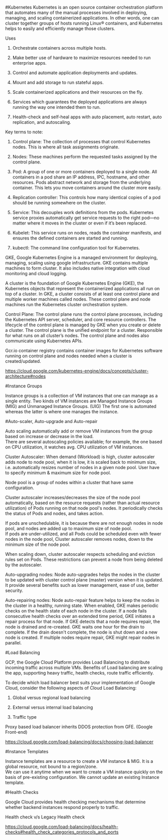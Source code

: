 #Kubernetes
Kubernetes is an open source container orchestration platform that automates many of the manual processes involved in deploying, 
managing, and scaling containerized applications. 
In other words, one can cluster together groups of hosts running Linux® containers, and Kubernetes helps to easily and efficiently manage those clusters. 


Uses 

1) Orchestrate containers across multiple hosts. 

2) Make better use of hardware to maximize resources needed to run enterprise apps. 

3) Control and automate application deployments and updates. 

4) Mount and add storage to run stateful apps. 

5) Scale containerized applications and their resources on the fly. 

6) Services which guarantees the deployed applications are always running the way one intended them to run. 

7) Health-check and self-heal apps with auto placement, auto restart, auto replication, and autoscaling. 

 
Key terms to note: 

1. Control plane: The collection of processes that control Kubernetes nodes. This is where all task assignments originate. 

2. Nodes: These machines perform the requested tasks assigned by the control plane. 

3. Pod: A group of one or more containers deployed to a single node. All containers in a pod share an IP address, IPC, hostname, and other resources. 
   Pods abstract network and storage from the underlying container. This lets you move containers around the cluster more easily. 

4. Replication controller:  This controls how many identical copies of a pod should be running somewhere on the cluster. 

5. Service: This decouples work definitions from the pods. Kubernetes service proxies automatically get service requests to the right pod—no matter where it moves in the cluster    or even if it’s been replaced. 

6. Kubelet: This service runs on nodes, reads the container manifests, and ensures the defined containers are started and running. 

7. kubectl: The command line configuration tool for Kubernetes. 

GKE, Google Kubernetes Engine is a managed environment for deploying, managing, scaling using google infrastructure. 
GKE contains multiple machines to form cluster. It also includes native integration with cloud monitoring and cloud logging. 


A cluster is the foundation of Google Kubernetes Engine (GKE), the Kubernetes objects that represent the containerized applications all run on top of a cluster. 
In GKE, a cluster consists of at least one control plane and multiple worker machines called nodes. 
These control plane and node machines run the Kubernetes cluster orchestration system. 

Control Plane: The control plane runs the control plane processes, including the Kubernetes API server, scheduler, and core resource controllers. 
The lifecycle of the control plane is managed by GKE when you create or delete a cluster. The control plane is the unified endpoint for a cluster. 
Responsible for what runs on all cluster’s nodes. 
The control plane and nodes also communicate using Kubernetes APIs. 

Gcr.io container registry contains container images for Kubernetes software running on control plane and nodes needed when a cluster is created/updated. 

https://cloud.google.com/kubernetes-engine/docs/concepts/cluster-architecture#nodes 


#Instance Groups

Instance groups is a collection of VM instances that one can manage as a single entity. 
Two kinds of VM instances are Managed Instance Groups (MIG) and Unmanaged Instance Groups. (UIG)
The first one is automated whereas the latter is where one manages the instance. 

#Auto-scaler, Auto-upgrade and Auto-repair

Auto scaling automatically add or remove VM instances from the group based on increase or decrease in the load.  
There are several autoscaling policies available; for example, the one based on CPU utilization, it watches avg. CPU utilization of VM instances. 

Cluster Autoscaler: When demand (Workload) is high, cluster autoscaler adds node to node pool, when it is low, it is scaled back to minimum size,
i.e. automatically resizes number of nodes in a given node pool. User have to specify minimum & maximum size for node pool. 

Node pool is a group of nodes within a cluster that have same configuration. 

Cluster autoscaler increases/decreases the size of the node pool automatically, based on the resource requests 
(rather than actual resource utilization) of Pods running on that node pool's nodes. It periodically checks the status of Pods and nodes, and takes action.  
 
If pods are unschedulable, it is because there are not enough nodes in node pool, and nodes are added up to maximum size of node pool.  
If pods are under-utilized, and all Pods could be scheduled even with fewer nodes in the node pool, Cluster autoscaler removes nodes, 
down to the minimum size of the node pool. 

When scaling down, cluster autoscaler respects scheduling and eviction rules set on Pods. These restrictions can prevent a node from being deleted by the autoscaler. 


Auto-upgrading nodes: Node auto-upgrades helps the nodes in the cluster to be updated with cluster control plane (master) version when it is updated. It provide several benefits such as lower management, ease of use, better security.  

Auto-repairing nodes: Node auto-repair feature helps to keep the nodes in the cluster in a healthy, running state. When enabled, GKE makes periodic checks on the health state of each node in the cluster. If a node fails consecutive health checks over an extended time period, GKE initiates a repair process for that node. 
If GKE detects that a node requires repair, the node is drained and re-created. GKE waits one hour for the drain to complete. If the drain doesn't complete, the node is shut down and a new node is created. If multiple nodes require repair, GKE might repair nodes in parallel. 

#Load Balancing 

GCP, the Google Cloud Platform provides Load Balancing to distribute incoming traffic across multiple VMs. Benefits of Load balancing are scaling the app, 
supporting heavy traffic, health checks, route traffic efficiently. 

To decide which load balancer best suits your implementation of Google Cloud, consider the following aspects of Cloud Load Balancing: 

1) Global versus regional load balancing 

2) External versus internal load balancing 

3) Traffic type 

Proxy based load balancer inherits DDOS protection from GFE. (Google Front-end)      

https://cloud.google.com/load-balancing/docs/choosing-load-balancer 
 
#Instance Templates

Instance templates are a resource to create a VM instance & MIG. It is a global resource, not bound to a region/zone.  
We can use it anytime when we want to create a VM instance quickly on the basis of pre-existing configuration. We cannot update an existing Instance template.   

#Health Checks

Google Cloud provides health checking mechanisms that determine whether backend instances respond properly to traffic. 

Health check v/s Legacy Health check 

https://cloud.google.com/load-balancing/docs/health-checks#health_check_categories_protocols_and_ports 

 
